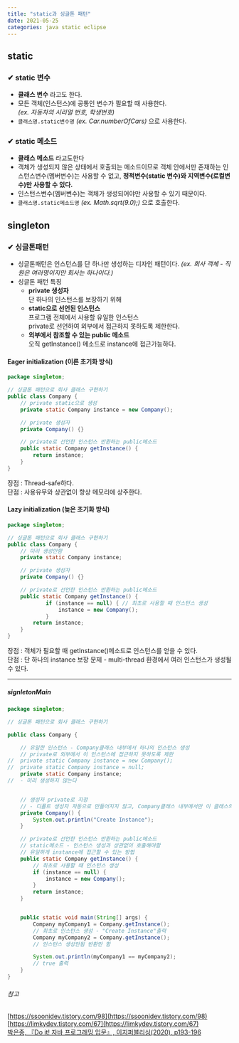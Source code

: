 ```yaml
---
title: "static과 싱글톤 패턴"
date: 2021-05-25
categories: java static eclipse
---
```


## static
### ✔ static 변수
- **클래스 변수** 라고도 한다.
- 모든 객체(인스턴스)에 공통인 변수가 필요할 때 사용한다.  
  *(ex. 자동차의 시리얼 번호, 학생번호)*
- `클래스명.static변수명` *(ex. Car.numberOfCars)*  으로 사용한다.

### ✔ static 메소드
- **클래스 메소드** 라고도한다
- 객체가 생성되지 않은 상태에서 호출되는 메소드이므로 객체 안에서만 존재하는 인스턴스변수(멤버변수)는 사용할 수 없고, **정적변수(static 변수)와 지역변수(로컬변수)만 사용할 수 있다.**
- 인스턴스변수(멤버변수)는 객체가 생성되어야만 사용할 수 있기 때문이다.
- `클래스명.static메소드명` *(ex. Math.sqrt(9.0);)* 으로 호출한다.

## singleton

### ✔ 싱글톤패턴
- 싱글톤패턴은 인스턴스를 단 하나만 생성하는 디자인 패턴이다. *(ex. 회사 객체 - 직원은 여러명이지만 회사는 하나이다.)*
- 싱글톤 패턴 특징
  - **private 생성자**  
    단 하나의 인스턴스를 보장하기 위해
  - **static으로 선언된 인스턴스**  
    프로그램 전체에서 사용할 유일한 인스턴스  
    private로 선언하여 외부에서 접근하지 못하도록 제한한다.
  - **외부에서 참조할 수 있는 public 메소드**  
    오직 getInstance() 메소드로 instance에 접근가능하다.


#### Eager initialization (이른 초기화 방식)
```java
package singleton;

// 싱글톤 패턴으로 회사 클래스 구현하기
public class Company {
	// private static으로 생성
	private static Company instance = new Company();

	// private 생성자
	private Company() {}

	// private로 선언한 인스턴스 반환하는 public메소드
	public static Company getInstance() {
		return instance;
	}
}
```
장점 : Thread-safe하다.  
단점 : 사용유무와 상관없이 항상 메모리에 상주한다.


#### Lazy initialization (늦은 초기화 방식)
```java
package singleton;

// 싱글톤 패턴으로 회사 클래스 구현하기
public class Company {
	// 미리 생성안함
	private static Company instance;

	// private 생성자
	private Company() {}

	// private로 선언한 인스턴스 반환하는 public메소드
	public static Company getInstance() {
    		if (instance == null) { // 최초로 사용할 때 인스턴스 생성
      			instance = new Company();
    		}
		return instance;
	}
}
```
장점 : 객체가 필요할 때 getInstance()메소드로 인스턴스를 얻을 수 있다.  
단점 : 단 하나의 instance 보장 문제 - multi-thread 환경에서 여러 인스턴스가 생성될 수 있다.


---
##### signletonMain
```java
package singleton;

// 싱글톤 패턴으로 회사 클래스 구현하기

public class Company {

	// 유일한 인스턴스 - Company클래스 내부에서 하나의 인스턴스 생성
	// private로 외부에서 이 인스턴스에 접근하지 못하도록 제한
//	private static Company instance = new Company();
//	private static Company instance = null;
	private static Company instance;
//	- 미리 생성하지 않는다


	// 생성자 private로 지정
	// - 디폴트 생성자 자동으로 만들어지지 않고, Company클래스 내부에서만 이 클래스의 생성을 제어할 수 있다.
	private Company() {
		System.out.println("Create Instance");
	}

	// private로 선언한 인스턴스 반환하는 public메소드
	// static메소드 - 인스턴스 생성과 상관없이 호출해야함
	// 유일하게 instance에 접근할 수 있는 방법
	public static Company getInstance() {
		// 최초로 사용할 때 인스턴스 생성
		if (instance == null) {
			instance = new Company();
		}
		return instance;
	}


	public static void main(String[] args) {
		Company myCompany1 = Company.getInstance();
		// 최초로 인스턴스 생성 - "Create Instance"출력
		Company myCompany2 = Company.getInstance();
		// 인스턴스 생성안됨 반환만 함

		System.out.println(myCompany1 == myCompany2);
		// true 출력
	}
}

```


###### 참고
[https://ssoonidev.tistory.com/98](https://ssoonidev.tistory.com/98)  
[https://limkydev.tistory.com/67](https://limkydev.tistory.com/67)   
[박은종, 『Do it! 자바 프로그래밍 입문』, 이지퍼블리싱(2020), p193-196](http://www.yes24.com/Product/Goods/62281686?pid=123487&cosemkid=go15828548340176788&gclid=Cj0KCQjwwLKFBhDPARIsAPzPi-JiB-4qcveTO9APFkVfutMIy1N5nTpQMGHWlLyt3hJEn0TbgJ9bybMaAu_TEALw_wcB)
